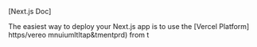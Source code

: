 
[Next.js Doc] 
  
The easiest way to deploy your Next.js app is to use the [Vercel Platform] https/vereo mnuiumltltap&tmentprd) from t
